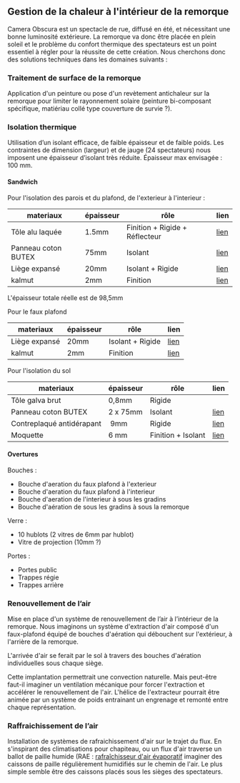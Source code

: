 ## Gestion de la chaleur à l'intérieur de la remorque

Camera Obscura est un spectacle de rue, diffusé en été, et nécessitant une bonne luminosité extérieure. La remorque va donc être placée en plein soleil et le problème du confort thermique des spectateurs est un point essentiel à régler pour la réussite de cette création. Nous cherchons donc des solutions techniques dans les domaines suivants :

### Traitement de surface de la remorque

Application d'un peinture ou pose d'un revètement antichaleur sur la remorque pour limiter le rayonnement solaire (peinture bi-composant spécifique, matiériau collé type couverture de survie ?).

### Isolation thermique

Utilisation d’un isolant efficace, de faible épaisseur et de faible poids. Les contraintes de dimension (largeur) et de jauge (24 spectateurs) nous imposent une épaisseur d’isolant très réduite. Épaisseur max envisagée : 100 mm.


#### Sandwich

 Pour l'isolation des parois et du plafond, de l'exterieur à l'interieur :

| materiaux | épaisseur | rôle | lien |
|-----------|-----------|------|--|
| Tôle alu laquée           | 1.5mm | Finition + Rigide + Réflecteur | [lien](https://e-steel.arcelormittal.com/FR/fr/Aluminium/T%C3%B4le-Aluminium/T%C3%B4le-aluminium-laqu%C3%A9e/T%C3%B4le-aluminium-laqu%C3%A9e-poudre/p/000000000002120158) |
| Panneau coton BUTEX | 75mm  | Isolant | [lien](https://www.eco-logis.com/boutique/isolation/laine-coton-panneaux/?attribute_conditionnement=BUITEX) |
| Liège expansé                    | 20mm  | Isolant + Rigide | [lien](https://www.eco-logis.com/boutique/isolation/liege-panneaux-isolation-thermique-phonique/?attribute_epaisseur=20+mm) |
| kalmut  | 2mm | Finition | [lien](https://www.azur-scenic.com/produit/kalmuk/) |

L'épaisseur totale réelle est de 98,5mm

Pour le faux plafond

| materiaux | épaisseur | rôle | lien |
|-----------|-----------|------|--|
| Liège expansé                    | 20mm  | Isolant + Rigide | [lien](https://www.eco-logis.com/boutique/isolation/liege-panneaux-isolation-thermique-phonique/?attribute_epaisseur=20+mm) |
| kalmut  | 2mm | Finition | [lien](https://www.azur-scenic.com/produit/kalmuk/) |


Pour l'isolation du sol

| materiaux | épaisseur | rôle | lien |
|-----------|-----------|------|--|
| Tôle galva brut | 0,8mm | Rigide |  |
| Panneau coton BUTEX | 2 x 75mm  | Isolant | [lien](https://www.eco-logis.com/boutique/isolation/laine-coton-panneaux/?attribute_conditionnement=BUITEX) |
| Contreplaqué antidérapant | 9mm | Rigide | [lien](https://www.dispano.fr/p/panneaux/contreplaque-rigatex-tout-bouleau-antiderapant-w-i-f-i-face-antiderapante-A7577743) |
| Moquette | 6 mm | Finition + Isolant | [lien](https://www.saint-maclou.com/produit/moquette-velours-roxane-col-noir-rouleau-4-00-m-002109-00098#photos) |


#### Overtures

Bouches :

- Bouche d'aeration du faux plafond à l'exterieur
- Bouche d'aeration du faux plafond à l'interieur
- Bouche d'aeration de l'interieur à sous les gradins
- Bouche d'aération de sous les gradins à sous la remorque

Verre :

- 10 hublots (2 vitres de 6mm par hublot)
- Vitre de projection  (10mm ?)

Portes :

- Portes public
- Trappes régie
- Trappes arrière


### Renouvellement de l’air

Mise en place d'un système de renouvellement de l’air à l’intérieur de la remorque. Nous imaginons un système d'extraction d'air composé d'un faux-plafond équipé de bouches d'aération qui débouchent sur l'extérieur, à l'arrière de la remorque.

L'arrivée d'air se ferait par le sol à travers des bouches d'aération individuelles sous chaque siège.

Cette implantation permettrait une convection naturelle. Mais peut-être faut-il imaginer un ventilation mécanique pour forcer l'extraction et accélérer le renouvellement de l'air. L'hélice de l'extracteur pourrait être animée par un système de poids entrainant un engrenage et remonté entre chaque représentation.

### Raffraichissement de l’air

Installation de systèmes de rafraichissement d'air sur le trajet du flux. En s'inspirant des climatisations pour chapiteau, ou un flux d'air traverse un ballot de paille humide (RAE : [rafraîchisseur d'air évaporatif](https://fr.wikipedia.org/wiki/Refroidisseur_par_%C3%A9vaporation) imaginer des caissons de paille régulièrement humidifiés sur le chemin de l'air. Le plus simple semble être des caissons placés sous les sièges des spectateurs.

